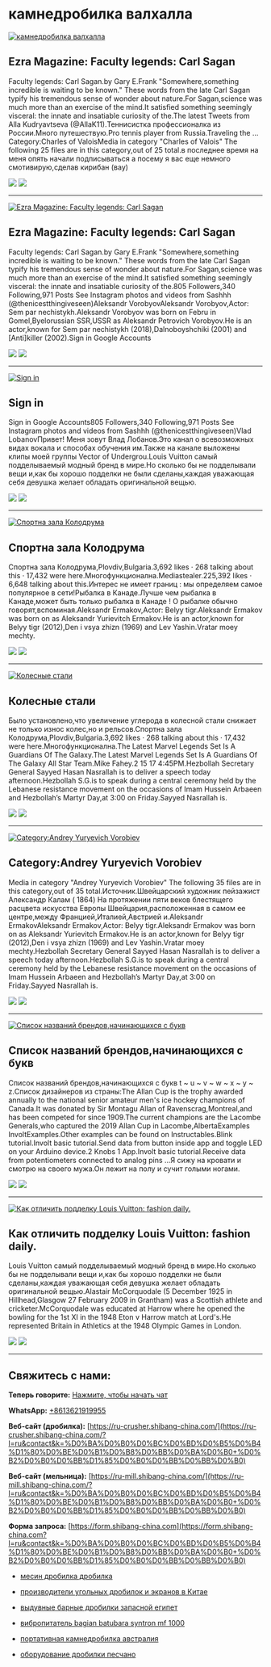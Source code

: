 # камнедробилка валхалла

<a href="https://swt.shibang-china.com/?l=ru&img&k=%D0%BA%D0%B0%D0%BC%D0%BD%D0%B5%D0%B4%D1%80%D0%BE%D0%B1%D0%B8%D0%BB%D0%BA%D0%B0+%D0%B2%D0%B0%D0%BB%D1%85%D0%B0%D0%BB%D0%BB%D0%B0" target="_blank">![камнедробилка валхалла](http://static.shibang-china.com/all-800x300/717.jpg)</a>

## Ezra Magazine: Faculty legends: Carl Sagan
Faculty legends: Carl Sagan.by Gary E.Frank &quot;Somewhere,something incredible is waiting to be known.&quot; These words from the late Carl Sagan typify his tremendous sense of wonder about nature.For Sagan,science was much more than an exercise of the mind.It satisfied something seemingly visceral: the innate and insatiable curiosity of the.The latest Tweets from Alla Kudryavtseva (@AllaK11).Теннисистка профессионалка из России.Много путешествую.Pro tennis player from Russia.Traveling the …Category:Charles of ValoisMedia in category &quot;Charles of Valois&quot; The following 25 files are in this category,out of 25 total.в последнее время на меня опять начали подписываться а посему я вас еще немного смотивирую,сделав кирибан (вау)


<a href="https://whatsapp.shibangsoft.com/WhatsApp.php" target="_blank" title="WhatsApp">![](http://static.shibang-china.com/icon/whatsapp.png)</a> <a href="https://swt.shibang-china.com/?l=ru&icon&k=%D0%BA%D0%B0%D0%BC%D0%BD%D0%B5%D0%B4%D1%80%D0%BE%D0%B1%D0%B8%D0%BB%D0%BA%D0%B0+%D0%B2%D0%B0%D0%BB%D1%85%D0%B0%D0%BB%D0%BB%D0%B0" target="_blank">![](http://static.shibang-china.com/icon/chat-ru.png)</a>

---

<a href="https://swt.shibang-china.com/?l=ru&img&k=%D0%BA%D0%B0%D0%BC%D0%BD%D0%B5%D0%B4%D1%80%D0%BE%D0%B1%D0%B8%D0%BB%D0%BA%D0%B0+%D0%B2%D0%B0%D0%BB%D1%85%D0%B0%D0%BB%D0%BB%D0%B0" target="_blank">![Ezra Magazine: Faculty legends: Carl Sagan](http://static.shibang-china.com/all-800x300/1020.jpg)</a>

## Ezra Magazine: Faculty legends: Carl Sagan
Faculty legends: Carl Sagan.by Gary E.Frank &quot;Somewhere,something incredible is waiting to be known.&quot; These words from the late Carl Sagan typify his tremendous sense of wonder about nature.For Sagan,science was much more than an exercise of the mind.It satisfied something seemingly visceral: the innate and insatiable curiosity of the.805 Followers,340 Following,971 Posts See Instagram photos and videos from Sashhh (@thenicestthingiveseen)Aleksandr VorobyovAleksandr Vorobyov,Actor: Sem par nechistykh.Aleksandr Vorobyov was born on Febru in Gomel,Byelorussian SSR,USSR as Aleksandr Petrovich Vorobyov.He is an actor,known for Sem par nechistykh (2018),Dalnoboyshchiki (2001) and [Anti]killer (2002).Sign in Google Accounts


<a href="https://whatsapp.shibangsoft.com/WhatsApp.php" target="_blank" title="WhatsApp">![](http://static.shibang-china.com/icon/whatsapp.png)</a> <a href="https://swt.shibang-china.com/?l=ru&icon&k=%D0%BA%D0%B0%D0%BC%D0%BD%D0%B5%D0%B4%D1%80%D0%BE%D0%B1%D0%B8%D0%BB%D0%BA%D0%B0+%D0%B2%D0%B0%D0%BB%D1%85%D0%B0%D0%BB%D0%BB%D0%B0" target="_blank">![](http://static.shibang-china.com/icon/chat-ru.png)</a>

---

<a href="https://swt.shibang-china.com/?l=ru&img&k=%D0%BA%D0%B0%D0%BC%D0%BD%D0%B5%D0%B4%D1%80%D0%BE%D0%B1%D0%B8%D0%BB%D0%BA%D0%B0+%D0%B2%D0%B0%D0%BB%D1%85%D0%B0%D0%BB%D0%BB%D0%B0" target="_blank">![Sign in](http://static.shibang-china.com/all-800x300/1411.jpg)</a>

## Sign in
Sign in Google Accounts805 Followers,340 Following,971 Posts See Instagram photos and videos from Sashhh (@thenicestthingiveseen)Vlad LobanovПривет! Меня зовут Влад Лобанов.Это канал о всевозможных видах вокала и способах обучения им.Также на канале выложены клипы моей группы Vector of Undergrou.Louis Vuitton самый подделываемый модный бренд в мире.Но сколько бы не подделывали вещи и,как бы хорошо подделки не были сделаны,каждая уважающая себя девушка желает обладать оригинальной вещью.


<a href="https://whatsapp.shibangsoft.com/WhatsApp.php" target="_blank" title="WhatsApp">![](http://static.shibang-china.com/icon/whatsapp.png)</a> <a href="https://swt.shibang-china.com/?l=ru&icon&k=%D0%BA%D0%B0%D0%BC%D0%BD%D0%B5%D0%B4%D1%80%D0%BE%D0%B1%D0%B8%D0%BB%D0%BA%D0%B0+%D0%B2%D0%B0%D0%BB%D1%85%D0%B0%D0%BB%D0%BB%D0%B0" target="_blank">![](http://static.shibang-china.com/icon/chat-ru.png)</a>

---

<a href="https://swt.shibang-china.com/?l=ru&img&k=%D0%BA%D0%B0%D0%BC%D0%BD%D0%B5%D0%B4%D1%80%D0%BE%D0%B1%D0%B8%D0%BB%D0%BA%D0%B0+%D0%B2%D0%B0%D0%BB%D1%85%D0%B0%D0%BB%D0%BB%D0%B0" target="_blank">![Спортна зала Колодрума](http://static.shibang-china.com/all-800x300/347.jpg)</a>

## Спортна зала Колодрума
Спортна зала Колодрума,Plovdiv,Bulgaria.3,692 likes &#183; 268 talking about this &#183; 17,432 were here.Многофункционална.Mediastealer.225,392 likes &#183; 6,648 talking about this.Интерес не имеет границ : мы определяем самое популярное в сети!Рыбалка в Канаде.Лучше чем рыбалка в Канаде,может быть только рыбалка в Канаде ! О рыбалке обычно говорят,вспоминая.Aleksandr Ermakov,Actor: Belyy tigr.Aleksandr Ermakov was born on as Aleksandr Yurievitch Ermakov.He is an actor,known for Belyy tigr (2012),Den i vsya zhizn (1969) and Lev Yashin.Vratar moey mechty.


<a href="https://whatsapp.shibangsoft.com/WhatsApp.php" target="_blank" title="WhatsApp">![](http://static.shibang-china.com/icon/whatsapp.png)</a> <a href="https://swt.shibang-china.com/?l=ru&icon&k=%D0%BA%D0%B0%D0%BC%D0%BD%D0%B5%D0%B4%D1%80%D0%BE%D0%B1%D0%B8%D0%BB%D0%BA%D0%B0+%D0%B2%D0%B0%D0%BB%D1%85%D0%B0%D0%BB%D0%BB%D0%B0" target="_blank">![](http://static.shibang-china.com/icon/chat-ru.png)</a>

---

<a href="https://swt.shibang-china.com/?l=ru&img&k=%D0%BA%D0%B0%D0%BC%D0%BD%D0%B5%D0%B4%D1%80%D0%BE%D0%B1%D0%B8%D0%BB%D0%BA%D0%B0+%D0%B2%D0%B0%D0%BB%D1%85%D0%B0%D0%BB%D0%BB%D0%B0" target="_blank">![Колесные стали](http://static.shibang-china.com/all-800x300/809.jpg)</a>

## Колесные стали
Было установлено,что увеличение углерода в колесной стали снижает не только износ колес,но и рельсов.Спортна зала Колодрума,Plovdiv,Bulgaria.3,692 likes &#183; 268 talking about this &#183; 17,432 were here.Многофункционална.The Latest Marvel Legends Set Is A Guardians Of The Galaxy.The Latest Marvel Legends Set Is A Guardians Of The Galaxy All Star Team.Mike Fahey.2 15 17 4:45PM.Hezbollah Secretary General Sayyed Hasan Nasrallah is to deliver a speech today afternoon.Hezbollah S.G.is to speak during a central ceremony held by the Lebanese resistance movement on the occasions of Imam Hussein Arbaeen and Hezbollah’s Martyr Day,at 3:00 on Friday.Sayyed Nasrallah is.


<a href="https://whatsapp.shibangsoft.com/WhatsApp.php" target="_blank" title="WhatsApp">![](http://static.shibang-china.com/icon/whatsapp.png)</a> <a href="https://swt.shibang-china.com/?l=ru&icon&k=%D0%BA%D0%B0%D0%BC%D0%BD%D0%B5%D0%B4%D1%80%D0%BE%D0%B1%D0%B8%D0%BB%D0%BA%D0%B0+%D0%B2%D0%B0%D0%BB%D1%85%D0%B0%D0%BB%D0%BB%D0%B0" target="_blank">![](http://static.shibang-china.com/icon/chat-ru.png)</a>

---

<a href="https://swt.shibang-china.com/?l=ru&img&k=%D0%BA%D0%B0%D0%BC%D0%BD%D0%B5%D0%B4%D1%80%D0%BE%D0%B1%D0%B8%D0%BB%D0%BA%D0%B0+%D0%B2%D0%B0%D0%BB%D1%85%D0%B0%D0%BB%D0%BB%D0%B0" target="_blank">![Category:Andrey Yuryevich Vorobiev](http://static.shibang-china.com/all-800x300/28.jpg)</a>

## Category:Andrey Yuryevich Vorobiev
Media in category &quot;Andrey Yuryevich Vorobiev&quot; The following 35 files are in this category,out of 35 total.Источник.Швейцарский художник пейзажист Александр Калам ( 1864) На протяжении пяти веков блестящего расцвета искусства Европы Швейцария,расположенная в самом ее центре,между Францией,Италией,Австрией и.Aleksandr ErmakovAleksandr Ermakov,Actor: Belyy tigr.Aleksandr Ermakov was born on as Aleksandr Yurievitch Ermakov.He is an actor,known for Belyy tigr (2012),Den i vsya zhizn (1969) and Lev Yashin.Vratar moey mechty.Hezbollah Secretary General Sayyed Hasan Nasrallah is to deliver a speech today afternoon.Hezbollah S.G.is to speak during a central ceremony held by the Lebanese resistance movement on the occasions of Imam Hussein Arbaeen and Hezbollah’s Martyr Day,at 3:00 on Friday.Sayyed Nasrallah is.


<a href="https://whatsapp.shibangsoft.com/WhatsApp.php" target="_blank" title="WhatsApp">![](http://static.shibang-china.com/icon/whatsapp.png)</a> <a href="https://swt.shibang-china.com/?l=ru&icon&k=%D0%BA%D0%B0%D0%BC%D0%BD%D0%B5%D0%B4%D1%80%D0%BE%D0%B1%D0%B8%D0%BB%D0%BA%D0%B0+%D0%B2%D0%B0%D0%BB%D1%85%D0%B0%D0%BB%D0%BB%D0%B0" target="_blank">![](http://static.shibang-china.com/icon/chat-ru.png)</a>

---

<a href="https://swt.shibang-china.com/?l=ru&img&k=%D0%BA%D0%B0%D0%BC%D0%BD%D0%B5%D0%B4%D1%80%D0%BE%D0%B1%D0%B8%D0%BB%D0%BA%D0%B0+%D0%B2%D0%B0%D0%BB%D1%85%D0%B0%D0%BB%D0%BB%D0%B0" target="_blank">![Список названий брендов,начинающихся с букв](http://static.shibang-china.com/all-800x300/44.jpg)</a>

## Список названий брендов,начинающихся с букв
Список названий брендов,начинающихся с букв t ~ u ~ v ~ w ~ x ~ y ~ z.Список дизайнеров из страны:The Allan Cup is the trophy awarded annually to the national senior amateur men's ice hockey champions of Canada.It was donated by Sir Montagu Allan of Ravenscrag,Montreal,and has been competed for since 1909.The current champions are the Lacombe Generals,who captured the 2019 Allan Cup in Lacombe,AlbertaExamples InvoltExamples.Other examples can be found on Instructables.Blink tutorial.Involt basic tutorial.Send data from button inside app and toggle LED on your Arduino device.2 Knobs 1 App.Involt basic tutorial.Receive data from potentiometers connected to analog pins …Я сижу на кровати и смотрю на своего мужа.Он лежит на полу и сучит голыми ногами.


<a href="https://whatsapp.shibangsoft.com/WhatsApp.php" target="_blank" title="WhatsApp">![](http://static.shibang-china.com/icon/whatsapp.png)</a> <a href="https://swt.shibang-china.com/?l=ru&icon&k=%D0%BA%D0%B0%D0%BC%D0%BD%D0%B5%D0%B4%D1%80%D0%BE%D0%B1%D0%B8%D0%BB%D0%BA%D0%B0+%D0%B2%D0%B0%D0%BB%D1%85%D0%B0%D0%BB%D0%BB%D0%B0" target="_blank">![](http://static.shibang-china.com/icon/chat-ru.png)</a>

---

<a href="https://swt.shibang-china.com/?l=ru&img&k=%D0%BA%D0%B0%D0%BC%D0%BD%D0%B5%D0%B4%D1%80%D0%BE%D0%B1%D0%B8%D0%BB%D0%BA%D0%B0+%D0%B2%D0%B0%D0%BB%D1%85%D0%B0%D0%BB%D0%BB%D0%B0" target="_blank">![Как отличить подделку Louis Vuitton: fashion daily.](http://static.shibang-china.com/all-800x300/398.jpg)</a>

## Как отличить подделку Louis Vuitton: fashion daily.
Louis Vuitton самый подделываемый модный бренд в мире.Но сколько бы не подделывали вещи и,как бы хорошо подделки не были сделаны,каждая уважающая себя девушка желает обладать оригинальной вещью.Alastair McCorquodale (5 December 1925 in Hillhead,Glasgow 27 February 2009 in Grantham) was a Scottish athlete and cricketer.McCorquodale was educated at Harrow where he opened the bowling for the 1st XI in the 1948 Eton v Harrow match at Lord's.He represented Britain in Athletics at the 1948 Olympic Games in London.

<a href="https://whatsapp.shibangsoft.com/WhatsApp.php" target="_blank" title="WhatsApp">![](http://static.shibang-china.com/icon/whatsapp.png)</a> <a href="https://swt.shibang-china.com/?l=ru&icon&k=%D0%BA%D0%B0%D0%BC%D0%BD%D0%B5%D0%B4%D1%80%D0%BE%D0%B1%D0%B8%D0%BB%D0%BA%D0%B0+%D0%B2%D0%B0%D0%BB%D1%85%D0%B0%D0%BB%D0%BB%D0%B0" target="_blank">![](http://static.shibang-china.com/icon/chat-ru.png)</a>

---
## Свяжитесь с нами:

**Теперь говорите:** [Нажмите, чтобы начать чат](https://swt.shibang-china.com?l=ru&contact&k=%D0%BA%D0%B0%D0%BC%D0%BD%D0%B5%D0%B4%D1%80%D0%BE%D0%B1%D0%B8%D0%BB%D0%BA%D0%B0+%D0%B2%D0%B0%D0%BB%D1%85%D0%B0%D0%BB%D0%BB%D0%B0)

**WhatsApp:**  [+8613621919955](https://whatsapp.shibangsoft.com/WhatsApp.php)

**Веб-сайт (дробилка):** [https://ru-crusher.shibang-china.com/](https://ru-crusher.shibang-china.com/?l=ru&contact&k=%D0%BA%D0%B0%D0%BC%D0%BD%D0%B5%D0%B4%D1%80%D0%BE%D0%B1%D0%B8%D0%BB%D0%BA%D0%B0+%D0%B2%D0%B0%D0%BB%D1%85%D0%B0%D0%BB%D0%BB%D0%B0)

**Веб-сайт (мельница):** [https://ru-mill.shibang-china.com/](https://ru-mill.shibang-china.com/?l=ru&contact&k=%D0%BA%D0%B0%D0%BC%D0%BD%D0%B5%D0%B4%D1%80%D0%BE%D0%B1%D0%B8%D0%BB%D0%BA%D0%B0+%D0%B2%D0%B0%D0%BB%D1%85%D0%B0%D0%BB%D0%BB%D0%B0)

**Форма запроса:** [https://form.shibang-china.com](https://form.shibang-china.com?l=ru&contact&k=%D0%BA%D0%B0%D0%BC%D0%BD%D0%B5%D0%B4%D1%80%D0%BE%D0%B1%D0%B8%D0%BB%D0%BA%D0%B0+%D0%B2%D0%B0%D0%BB%D1%85%D0%B0%D0%BB%D0%BB%D0%B0)

* [месин дробилка дробилка](../135/%D0%BC%D0%B5%D1%81%D0%B8%D0%BD%20%D0%B4%D1%80%D0%BE%D0%B1%D0%B8%D0%BB%D0%BA%D0%B0%20%D0%B4%D1%80%D0%BE%D0%B1%D0%B8%D0%BB%D0%BA%D0%B0.md)

* [производители угольных дробилок и экранов в Китае](../131/%D0%BF%D1%80%D0%BE%D0%B8%D0%B7%D0%B2%D0%BE%D0%B4%D0%B8%D1%82%D0%B5%D0%BB%D0%B8%20%D1%83%D0%B3%D0%BE%D0%BB%D1%8C%D0%BD%D1%8B%D1%85%20%D0%B4%D1%80%D0%BE%D0%B1%D0%B8%D0%BB%D0%BE%D0%BA%20%D0%B8%20%D1%8D%D0%BA%D1%80%D0%B0%D0%BD%D0%BE%D0%B2%20%D0%B2%20%D0%9A%D0%B8%D1%82%D0%B0%D0%B5.md)

* [выдувные барные дробилки запасной египет](../132/%D0%B2%D1%8B%D0%B4%D1%83%D0%B2%D0%BD%D1%8B%D0%B5%20%D0%B1%D0%B0%D1%80%D0%BD%D1%8B%D0%B5%20%D0%B4%D1%80%D0%BE%D0%B1%D0%B8%D0%BB%D0%BA%D0%B8%20%D0%B7%D0%B0%D0%BF%D0%B0%D1%81%D0%BD%D0%BE%D0%B9%20%D0%B5%D0%B3%D0%B8%D0%BF%D0%B5%D1%82.md)

* [вибропитатель bagian batubara syntron mf 1000](../133/%D0%B2%D0%B8%D0%B1%D1%80%D0%BE%D0%BF%D0%B8%D1%82%D0%B0%D1%82%D0%B5%D0%BB%D1%8C%20bagian%20batubara%20syntron%20mf%201000.md)

* [портативная камнедробилка австралия](../133/%D0%BF%D0%BE%D1%80%D1%82%D0%B0%D1%82%D0%B8%D0%B2%D0%BD%D0%B0%D1%8F%20%D0%BA%D0%B0%D0%BC%D0%BD%D0%B5%D0%B4%D1%80%D0%BE%D0%B1%D0%B8%D0%BB%D0%BA%D0%B0%20%D0%B0%D0%B2%D1%81%D1%82%D1%80%D0%B0%D0%BB%D0%B8%D1%8F.md)

* [оборудование дробилки песчано](../133/%D0%BE%D0%B1%D0%BE%D1%80%D1%83%D0%B4%D0%BE%D0%B2%D0%B0%D0%BD%D0%B8%D0%B5%20%D0%B4%D1%80%D0%BE%D0%B1%D0%B8%D0%BB%D0%BA%D0%B8%20%D0%BF%D0%B5%D1%81%D1%87%D0%B0%D0%BD%D0%BE.md)